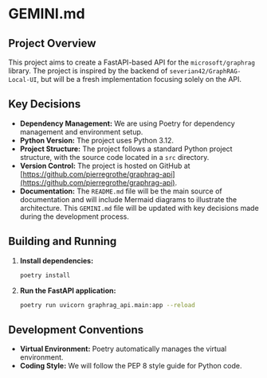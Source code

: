 # GEMINI.md

## Project Overview

This project aims to create a FastAPI-based API for the `microsoft/graphrag` library. The project is inspired by the backend of `severian42/GraphRAG-Local-UI`, but will be a fresh implementation focusing solely on the API.

## Key Decisions

* **Dependency Management:** We are using Poetry for dependency management and environment setup.
* **Python Version:** The project uses Python 3.12.
* **Project Structure:** The project follows a standard Python project structure, with the source code located in a `src` directory.
* **Version Control:** The project is hosted on GitHub at [https://github.com/pierregrothe/graphrag-api](https://github.com/pierregrothe/graphrag-api).
* **Documentation:** The `README.md` file will be the main source of documentation and will include Mermaid diagrams to illustrate the architecture. This `GEMINI.md` file will be updated with key decisions made during the development process.

## Building and Running

1. **Install dependencies:**

    ```bash
    poetry install
    ```

2. **Run the FastAPI application:**

    ```bash
    poetry run uvicorn graphrag_api.main:app --reload
    ```

## Development Conventions

* **Virtual Environment:** Poetry automatically manages the virtual environment.
* **Coding Style:** We will follow the PEP 8 style guide for Python code.
